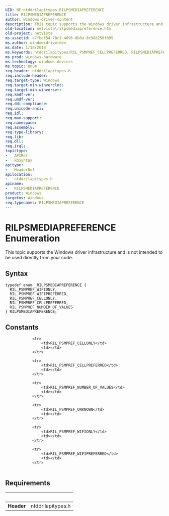 ```yaml
---
UID: NE:ntddrilapitypes.RILPSMEDIAPREFERENCE
title: RILPSMEDIAPREFERENCE
author: windows-driver-content
description: This topic supports the Windows driver infrastructure and is not intended to be used directly from your code.
old-location: netvista\rilpsmediapreference.htm
old-project: netvista
ms.assetid: a7fbef54-78c1-4696-8b0a-8c98d250f899
ms.author: windowsdriverdev
ms.date: 1/18/2018
ms.keywords: ntddrilapitypes/RIL_PSMPREF_CELLPREFERRED, RILPSMEDIAPREFERENCE, RILPSMEDIAPREFERENCE enumeration [Network Drivers Starting with Windows Vista], RIL_PSMPREF_NUMBER_OF_VALUES, ntddrilapitypes/RIL_PSMPREF_NUMBER_OF_VALUES, netvista.rilpsmediapreference, RIL_PSMPREF_WIFIONLY, RIL_PSMPREF_CELLONLY, RIL_PSMPREF_CELLPREFERRED, RIL_PSMPREF_WIFIPREFERRED, ntddrilapitypes/RIL_PSMPREF_WIFIPREFERRED, ntddrilapitypes/RILPSMEDIAPREFERENCE, ntddrilapitypes/RIL_PSMPREF_CELLONLY, ntddrilapitypes/RIL_PSMPREF_WIFIONLY
ms.prod: windows-hardware
ms.technology: windows-devices
ms.topic: enum
req.header: ntddrilapitypes.h
req.include-header: 
req.target-type: Windows
req.target-min-winverclnt: 
req.target-min-winversvr: 
req.kmdf-ver: 
req.umdf-ver: 
req.ddi-compliance: 
req.unicode-ansi: 
req.idl: 
req.max-support: 
req.namespace: 
req.assembly: 
req.type-library: 
req.lib: 
req.dll: 
req.irql: 
topictype:
-	APIRef
-	kbSyntax
apitype:
-	HeaderDef
apilocation:
-	ntddrilapitypes.h
apiname:
-	RILPSMEDIAPREFERENCE
product: Windows
targetos: Windows
req.typenames: RILPSMEDIAPREFERENCE
---
```


# RILPSMEDIAPREFERENCE Enumeration
This topic supports the Windows driver infrastructure and is not intended to be used directly from your code.

## Syntax
````
typedef enum _RILPSMEDIAPREFERENCE { 
  RIL_PSMPREF_WIFIONLY,
  RIL_PSMPREF_WIFIPREFERRED,
  RIL_PSMPREF_CELLONLY,
  RIL_PSMPREF_CELLPREFERRED,
  RIL_PSMPREF_NUMBER_OF_VALUES
} RILPSMEDIAPREFERENCE;
````

## Constants

<table>
            
                <tr>
                    <td>RIL_PSMPREF_CELLONLY</td>
                    <td></td>
                </tr>
            
                <tr>
                    <td>RIL_PSMPREF_CELLPREFERRED</td>
                    <td></td>
                </tr>
            
                <tr>
                    <td>RIL_PSMPREF_NUMBER_OF_VALUES</td>
                    <td></td>
                </tr>
            
                <tr>
                    <td>RIL_PSMPREF_UNKNOWN</td>
                    <td></td>
                </tr>
            
                <tr>
                    <td>RIL_PSMPREF_WIFIONLY</td>
                    <td></td>
                </tr>
            
                <tr>
                    <td>RIL_PSMPREF_WIFIPREFERRED</td>
                    <td></td>
                </tr>
</table>


## Requirements
| &nbsp; | &nbsp; |
| ---- |:---- |
| **Header** | ntddrilapitypes.h |